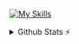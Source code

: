 [![My Skills](https://skillicons.dev/icons?i=html,css,js,ts,java,php,dart,nodejs,react,next,vite,flutter,express,spring,nest,postgresql,sqlite,git,github,aws,materialui,tailwind,idea,webstorm,phpstorm,vscode,neovim,linux,npm,maven,postman,stackoverflow)](https://skillicons.dev)
<details>
  <summary>Github Stats ⚡</summary>
  
  <a href="#">![Github stats](https://github-readme-stats.vercel.app/api?username=HarenaFiantso&theme=blueberry&count_private=true&hide_border=true&line_height=20)</a>
  <a href="#">![Top Langs](https://github-readme-stats.vercel.app/api/top-langs/?username=HarenaFiants&layout=compact&theme=blueberry&count_private=true&hide_border=true)</a>
</details>

